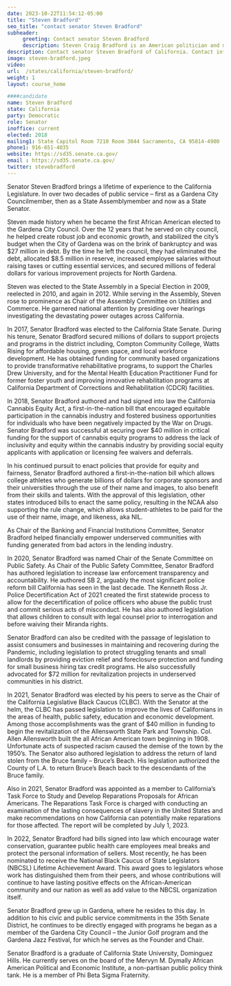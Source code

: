 ```yaml
---
date: 2023-10-22T11:54:12-05:00
title: "Steven Bradford"
seo_title: "contact senator Steven Bradford"
subheader:
     greeting: Contact senator Steven Bradford
     description: Steven Craig Bradford is an American politician and member of the Democratic Party, presently holding office in the California State Senate. Serving as a Democrat, he represents the 35th district, which includes portions of Los Angeles County.
description: Contact senator Steven Bradford of California. Contact information for Steven Bradford includes email address, phone number, and mailing address.
image: steven-bradford.jpeg
video:
url:  /states/california/steven-bradford/
weight: 1
layout: course_home

####candidate
name: Steven Bradford
state: California
party: Democratic
role: Senator
inoffice: current
elected: 2018
mailing1: State Capitol Room 7210 Room 3044 Sacramento, CA 95814-4900
phone1: 916-651-4035
website: https://sd35.senate.ca.gov/
email : https://sd35.senate.ca.gov/
twitter: stevebradford
---
```


Senator Steven Bradford brings a lifetime of experience to the California Legislature. In over two decades of public service – first as a Gardena City Councilmember, then as a State Assemblymember and now as a State Senator.

Steven made history when he became the first African American elected to the Gardena City Council. Over the 12 years that he served on city council, he helped create robust job and economic growth, and stabilized the city’s budget when the City of Gardena was on the brink of bankruptcy and was $27 million in debt. By the time he left the council, they had eliminated the debt, allocated $8.5 million in reserve, increased employee salaries without raising taxes or cutting essential services, and secured millions of federal dollars for various improvement projects for North Gardena.

Steven was elected to the State Assembly in a Special Election in 2009, reelected in 2010, and again in 2012. While serving in the Assembly, Steven rose to prominence as Chair of the Assembly Committee on Utilities and Commerce.  He garnered national attention by presiding over hearings investigating the devastating power outages across California.

In 2017, Senator Bradford was elected to the California State Senate. During his tenure, Senator Bradford secured millions of dollars to support projects and programs in the district including, Compton Community College, Watts Rising for affordable housing, green space, and local workforce development.  He has obtained funding for community based organizations to provide transformative rehabilitative programs, to support the Charles Drew University, and for the Mental Health Education Practitioner Fund for former foster youth and improving innovative rehabilitation programs at California Department of Corrections and Rehabilitation (CDCR) facilities.

In 2018, Senator Bradford authored and had signed into law the California Cannabis Equity Act, a first-in-the-nation bill that encouraged equitable participation in the cannabis industry and fostered business opportunities for individuals who have been negatively impacted by the War on Drugs. Senator Bradford was successful at securing over $40 million in critical funding for the support of cannabis equity programs to address the lack of inclusivity and equity within the cannabis industry by providing social equity applicants with application or licensing fee waivers and deferrals.

In his continued pursuit to enact policies that provide for equity and fairness, Senator Bradford authored a first-in-the-nation bill which allows college athletes who generate billions of dollars for corporate sponsors and their universities through the use of their name and images, to also benefit from their skills and talents. With the approval of this legislation, other states  introduced bills  to enact the same policy, resulting in  the NCAA also supporting the rule change, which allows student-athletes to be paid for the use of their name, image, and likeness, aka NIL.

As Chair of the Banking and Financial Institutions Committee, Senator Bradford helped financially empower underserved communities with funding generated from bad actors in the lending industry.

In 2020, Senator Bradford was named Chair of the Senate Committee on Public Safety.  As Chair of the Public Safety Committee, Senator Bradford has authored legislation to increase law enforcement transparency and accountability.  He authored SB 2, arguably the most significant police reform bill California has seen in the last decade.  The Kenneth Ross Jr. Police Decertification Act of 2021 created the first statewide process to allow for the decertification of police officers who abuse the public trust and commit serious acts of misconduct.  He has also authored legislation that allows children to consult with legal counsel prior to interrogation and before waiving their Miranda rights.

Senator Bradford can also be credited with the passage of legislation to assist consumers and businesses in maintaining and recovering during the Pandemic, including legislation to protect struggling tenants and small landlords by providing eviction relief and foreclosure protection and funding for small business hiring tax credit programs. He also successfully advocated for $72 million for revitalization projects in underserved communities in his district.

In 2021, Senator Bradford was elected by his peers to serve as the Chair of the California Legislative Black Caucus (CLBC). With the Senator at the helm, the CLBC has passed legislation to improve the lives of Californians in the areas of health, public safety, education and economic development.  Among those accomplishments was the grant of $40 million in funding to begin the revitalization of the Allensworth State Park and Township. Col. Allen Allensworth built the all African American town beginning in 1908.  Unfortunate acts of suspected racism caused the demise of the town by the 1950’s. The Senator also authored legislation to address the return of land stolen from the Bruce family – Bruce’s Beach. His legislation authorized the County of L.A. to return Bruce’s Beach back to the descendants of the Bruce family.    

Also in 2021, Senator Bradford was appointed as a member to California’s Task Force to Study and Develop Reparations Proposals for African Americans.  The Reparations Task Force is charged with conducting an examination of the lasting consequences of slavery in the United States and make recommendations on how California can potentially make reparations for those affected. The report will be completed by July 1, 2023.

In 2022, Senator Bradford had bills signed into law which encourage water conservation, guarantee public health care employees meal breaks and protect the personal information of sellers. Most recently, he has been nominated to receive the National Black Caucus of State Legislators (NBCSL) Lifetime Achievement Award. This award goes to legislators whose work has distinguished them from their peers, and whose contributions will continue to have lasting positive effects on the African-American community and our nation as well as add value to the NBCSL organization itself.

Senator Bradford grew up in Gardena, where he resides to this day. In addition to his civic and public service commitments in the 35th Senate District, he continues to be directly engaged with programs he began as a member of the Gardena City Council – the Junior Golf program and the Gardena Jazz Festival, for which he serves as the Founder and Chair.

Senator Bradford is a graduate of California State University, Dominguez Hills. He currently serves on the board of the Mervyn M. Dymally African American Political and Economic Institute, a non-partisan public policy think tank. He is a member of Phi Beta Sigma Fraternity.
